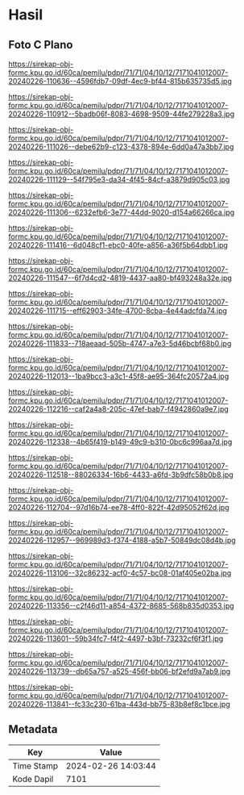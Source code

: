 # Hasil

## Foto C Plano

https://sirekap-obj-formc.kpu.go.id/60ca/pemilu/pdpr/71/71/04/10/12/7171041012007-20240226-110636--4596fdb7-09df-4ec9-bf44-815b635735d5.jpg

https://sirekap-obj-formc.kpu.go.id/60ca/pemilu/pdpr/71/71/04/10/12/7171041012007-20240226-110912--5badb06f-8083-4698-9509-44fe279228a3.jpg

https://sirekap-obj-formc.kpu.go.id/60ca/pemilu/pdpr/71/71/04/10/12/7171041012007-20240226-111026--debe62b9-c123-4378-894e-6dd0a47a3bb7.jpg

https://sirekap-obj-formc.kpu.go.id/60ca/pemilu/pdpr/71/71/04/10/12/7171041012007-20240226-111129--54f795e3-da34-4f45-84cf-a3879d905c03.jpg

https://sirekap-obj-formc.kpu.go.id/60ca/pemilu/pdpr/71/71/04/10/12/7171041012007-20240226-111306--6232efb6-3e77-44dd-9020-d154a66266ca.jpg

https://sirekap-obj-formc.kpu.go.id/60ca/pemilu/pdpr/71/71/04/10/12/7171041012007-20240226-111416--6d048cf1-ebc0-40fe-a856-a36f5b64dbb1.jpg

https://sirekap-obj-formc.kpu.go.id/60ca/pemilu/pdpr/71/71/04/10/12/7171041012007-20240226-111547--6f7d4cd2-4819-4437-aa80-bf493248a32e.jpg

https://sirekap-obj-formc.kpu.go.id/60ca/pemilu/pdpr/71/71/04/10/12/7171041012007-20240226-111715--eff62903-34fe-4700-8cba-4e44adcfda74.jpg

https://sirekap-obj-formc.kpu.go.id/60ca/pemilu/pdpr/71/71/04/10/12/7171041012007-20240226-111833--718aeaad-505b-4747-a7e3-5d46bcbf68b0.jpg

https://sirekap-obj-formc.kpu.go.id/60ca/pemilu/pdpr/71/71/04/10/12/7171041012007-20240226-112013--1ba9bcc3-a3c1-45f8-ae95-364fc20572a4.jpg

https://sirekap-obj-formc.kpu.go.id/60ca/pemilu/pdpr/71/71/04/10/12/7171041012007-20240226-112216--caf2a4a8-205c-47ef-bab7-f4942860a9e7.jpg

https://sirekap-obj-formc.kpu.go.id/60ca/pemilu/pdpr/71/71/04/10/12/7171041012007-20240226-112338--4b65f419-b149-49c9-b310-0bc6c996aa7d.jpg

https://sirekap-obj-formc.kpu.go.id/60ca/pemilu/pdpr/71/71/04/10/12/7171041012007-20240226-112518--88026334-16b6-4433-a6fd-3b9dfc58b0b8.jpg

https://sirekap-obj-formc.kpu.go.id/60ca/pemilu/pdpr/71/71/04/10/12/7171041012007-20240226-112704--97d16b74-ee78-4ff0-822f-42d95052f62d.jpg

https://sirekap-obj-formc.kpu.go.id/60ca/pemilu/pdpr/71/71/04/10/12/7171041012007-20240226-112957--969989d3-f374-4188-a5b7-50849dc08d4b.jpg

https://sirekap-obj-formc.kpu.go.id/60ca/pemilu/pdpr/71/71/04/10/12/7171041012007-20240226-113106--32c86232-acf0-4c57-bc08-01af405e02ba.jpg

https://sirekap-obj-formc.kpu.go.id/60ca/pemilu/pdpr/71/71/04/10/12/7171041012007-20240226-113356--c2f46d11-a854-4372-8685-568b835d0353.jpg

https://sirekap-obj-formc.kpu.go.id/60ca/pemilu/pdpr/71/71/04/10/12/7171041012007-20240226-113601--59b34fc7-f4f2-4497-b3bf-73232cf6f3f1.jpg

https://sirekap-obj-formc.kpu.go.id/60ca/pemilu/pdpr/71/71/04/10/12/7171041012007-20240226-113739--db65a757-a525-456f-bb06-bf2efd9a7ab9.jpg

https://sirekap-obj-formc.kpu.go.id/60ca/pemilu/pdpr/71/71/04/10/12/7171041012007-20240226-113841--fc33c230-61ba-443d-bb75-83b8ef8c1bce.jpg


## Metadata

| Key        | Value               |
| ---------- | ------------------- |
| Time Stamp | 2024-02-26 14:03:44 |
| Kode Dapil | 7101                |



